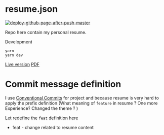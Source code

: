 # resume.json

[![deploy-github-page-after-push-master](https://github.com/davidNHK/resume.json/actions/workflows/deploy-gh-page.yml/badge.svg)](https://github.com/davidNHK/resume.json/actions/workflows/deploy-gh-page.yml)

Repo here contain my personal resume.

Development
```
yarn
yarn dev
```

[Live version](https://davidnhk.github.io/resume.json/)
[PDF](https://davidnhk.github.io/resume.json/resume.pdf)

# Commit message definition

I use [Conventional Commits](https://www.conventionalcommits.org/en/v1.0.0/) for project and because resume is very hard to apply the prefix definition 
(What meaning of `feature` in resume ? One more Experience? Changed the theme ? )

Let redefine the `feat` definition here 

* feat - change related to resume content 
